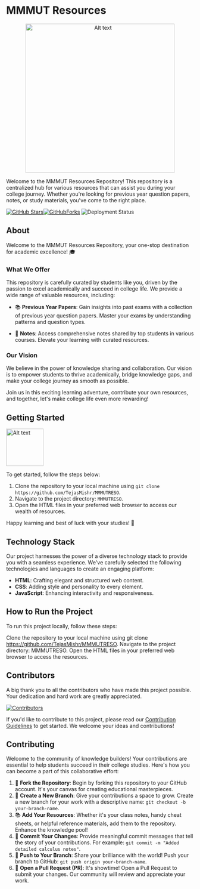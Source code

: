 # MMMUT Resources
<div align="center">
  <img src="https://i0.wp.com/norklan.app/wp-content/uploads/2022/09/102926-support.gif?fit=640%2C640&ssl=1" alt="Alt text" height="400px" width="400" >
</div>

Welcome to the MMMUT Resources Repository! This repository is a centralized hub for various resources that can assist you during your college journey. Whether you're looking for previous year question papers, notes, or study materials, you've come to the right place.

[![GitHub Stars](https://img.shields.io/github/stars/TejasMishr/MMMUTRESO?style=social)](https://github.com/TejasMishr/MMMUTRESO/stargazers)[![GitHubForks](https://img.shields.io/github/forks/TejasMishr/MMMUTRESO?style=social)](https://github.com/TejasMishr/MMMUTRESO/network/members) ![Deployment Status](https://img.shields.io/badge/Deployment-Pending-yellow)


## About 

Welcome to the MMMUT Resources Repository, your one-stop destination for academic excellence! 🎓

### What We Offer

This repository is carefully curated by students like you, driven by the passion to excel academically and succeed in college life. We provide a wide range of valuable resources, including:

- 📚 **Previous Year Papers**: Gain insights into past exams with a collection of previous year question papers. Master your exams by understanding patterns and question types.

- 📖 **Notes**: Access comprehensive notes shared by top students in various courses. Elevate your learning with curated resources.


### Our Vision

We believe in the power of knowledge sharing and collaboration. Our vision is to empower students to thrive academically, bridge knowledge gaps, and make your college journey as smooth as possible.

Join us in this exciting learning adventure, contribute your own resources, and together, let's make college life even more rewarding!


  ## Getting Started 
  <div align="left">
  <img src="https://cdn.dribbble.com/users/750408/screenshots/3543947/media/30f32ab9f5f3d9f096a7e407252b65cc.gif" alt="Alt text" height="100px">
  </div>







To get started, follow the steps below:

1. Clone the repository to your local machine using `git clone https://github.com/TejasMishr/MMMUTRESO`.
2. Navigate to the project directory: `MMMUTRESO`.
3. Open the HTML files in your preferred web browser to access our wealth of resources.

Happy learning and best of luck with your studies! 🌟


## Technology Stack

Our project harnesses the power of a diverse technology stack to provide you with a seamless experience. We've carefully selected the following technologies and languages to create an engaging platform:

- **HTML**: Crafting elegant and structured web content.
- **CSS**: Adding style and personality to every element.
- **JavaScript**: Enhancing interactivity and responsiveness.


## How to Run the Project

To run this project locally, follow these steps:

Clone the repository to your local machine using git clone https://github.com/TejasMishr/MMMUTRESO.
Navigate to the project directory: MMMUTRESO.
Open the HTML files in your preferred web browser to access the resources.

## Contributors

A big thank you to all the contributors who have made this project possible. Your dedication and hard work are greatly appreciated.


[![Contributors](https://contrib.rocks/image?repo=TejasMishr/MMMUTRESO)](https://github.com/TejasMishr/MMMUTRESO/graphs/contributors)


If you'd like to contribute to this project, please read our [Contribution Guidelines](CONTRIBUTING.md) to get started. We welcome your ideas and contributions!

## Contributing

Welcome to the community of knowledge builders! Your contributions are essential to help students succeed in their college studies. Here's how you can become a part of this collaborative effort:

1. 🍴 **Fork the Repository**: Begin by forking this repository to your GitHub account. It's your canvas for creating educational masterpieces.
2. 🌱 **Create a New Branch**: Give your contributions a space to grow. Create a new branch for your work with a descriptive name: `git checkout -b your-branch-name`.
3. 📚 **Add Your Resources**: Whether it's your class notes, handy cheat sheets, or helpful reference materials, add them to the repository. Enhance the knowledge pool!
4. 📝 **Commit Your Changes**: Provide meaningful commit messages that tell the story of your contributions. For example: `git commit -m "Added detailed calculus notes"`.
5. 🚀 **Push to Your Branch**: Share your brilliance with the world! Push your branch to GitHub: `git push origin your-branch-name`.
6. 🔀 **Open a Pull Request (PR)**: It's showtime! Open a Pull Request to submit your changes. Our community will review and appreciate your work.




 
